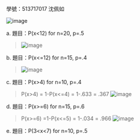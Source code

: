 學號：513717017 沈佩如

![image](https://github.com/user-attachments/assets/0f314ac7-7c26-4a83-a8ec-23c32f23ebba)

a. 題目：P(x<12) for n=20, p=.5
>
>![image](https://github.com/user-attachments/assets/6090c178-d403-44e7-bf09-bd619aca4615)

b. 題目：P(x<=12) for n=15, p=.4
>
>![image](https://github.com/user-attachments/assets/4d774fa6-52ff-41e6-9468-4b64d9528594)

c. 題目：P(x>4) for n=10, p=.4
>
>P(x>4) = 1-P(x<=4) = 1-.633 = .367
>![image](https://github.com/user-attachments/assets/47317592-8ab0-4fca-b19c-df5133bf5be4)

d. 題目：P(x>=6) for n=15, p=.6
>
>P(x>=6) =1-P(x<=5) = 1-.034 = .966
>![image](https://github.com/user-attachments/assets/6ee9000d-732e-4edb-8907-e71622831f53)

e. 題目：P(3<x<7) for n=10, p=.5
>
>


